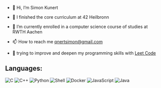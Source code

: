 - 👋 Hi, I’m Simon Kunert

- 🎊 I finished the core curriculum at 42 Heilbronn
  
- 🌱 I’m currently enrolled in a computer science course of studies at RWTH Aachen
  
- 📫 How to reach me qnertsimon@gmail.com

- 🚀 trying to improve and deepen my programming skills with [Leet Code](https://leetcode.com/)

## Languages:
![C](https://img.shields.io/badge/-C-blue?style=flat&logo=c)
![C++](https://img.shields.io/badge/-C++-blue?style=flat&logo=c%2B%2B)
![Python](https://img.shields.io/badge/-Python-blue?style=flat&logo=python)
![Shell](https://img.shields.io/badge/-Shell-blue?style=flat&logo=gnu-bash)
![Docker](https://img.shields.io/badge/-Docker-blue?style=flat&logo=docker)
![JavaScript](https://img.shields.io/badge/-JavaScript-yellow?style=flat&logo=javascript)
![Java](https://img.shields.io/badge/Java-%23ED8B00.svg?style=flat&logo=java&logoColor=white)



